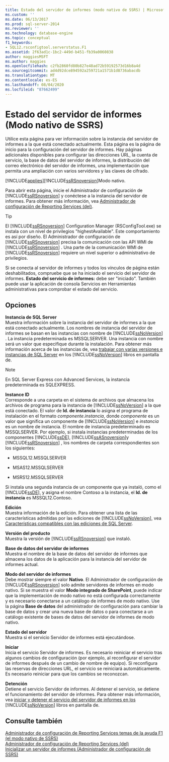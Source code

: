 ```yaml
---
title: Estado del servidor de informes (modo nativo de SSRS) | Microsoft Docs
ms.custom: ''
ms.date: 06/13/2017
ms.prod: sql-server-2014
ms.reviewer: ''
ms.technology: database-engine
ms.topic: conceptual
f1_keywords:
- SQL12.rsconfigtool.serverstatus.F1
ms.assetid: 2f63ad1c-1bc2-449d-b451-fb39a0060838
author: maggiesMSFT
ms.author: maggies
ms.openlocfilehash: c2fb2860fd80b827e48ad72b59192573d16b8a4d
ms.sourcegitcommit: ad4d92dce894592a259721a1571b1d8736abacdb
ms.translationtype: MT
ms.contentlocale: es-ES
ms.lasthandoff: 08/04/2020
ms.locfileid: "87662499"
---
```

# <a name="report-server-status-ssrs-native-mode"></a>Estado del servidor de informes (Modo nativo de SSRS)
  Utilice esta página para ver información sobre la instancia del servidor de informes a la que está conectado actualmente. Esta página es la página de inicio para la configuración del servidor de informes. Hay páginas adicionales disponibles para configurar las direcciones URL, la cuenta de servicio, la base de datos del servidor de informes, la distribución del correo electrónico del servidor de informes, una implementación que permita una ampliación con varios servidores y las claves de cifrado.  
  
 [!INCLUDE[applies](../../includes/applies-md.md)][!INCLUDE[ssRSnoversion](../../includes/ssrsnoversion-md.md)]Modo nativo.  
  
 Para abrir esta página, inicie el Administrador de configuración de [!INCLUDE[ssRSnoversion](../../includes/ssrsnoversion-md.md)] y conéctese a la instancia del servidor de informes. Para obtener más información, vea [Administrador de configuración de Reporting Services &#40;del&#41;](reporting-services-configuration-manager-native-mode.md).  
  
> [!TIP]  
>  El [!INCLUDE[ssRSnoversion](../../includes/ssrsnoversion-md.md)] Configuration Manager (RSConfigTool.exe) se instala con un nivel de privilegios "highestAvailable". Este comportamiento es así por diseño. El Administrador de configuración de [!INCLUDE[ssRSnoversion](../../includes/ssrsnoversion-md.md)] precisa la comunicación con las API WMI de [!INCLUDE[ssRSnoversion](../../includes/ssrsnoversion-md.md)] . Una parte de la comunicación WMI de [!INCLUDE[ssRSnoversion](../../includes/ssrsnoversion-md.md)] requiere un nivel superior o administrativo de privilegios.  
  
 Si se conecta al servidor de informes y todos los vínculos de página están deshabilitados, compruebe que se ha iniciado el servicio del servidor de informes. **Estado del servicio de informes:** debe ser "iniciado". También puede usar la aplicación de consola Servicios en Herramientas administrativas para comprobar el estado del servicio.  
  
## <a name="options"></a>Opciones  
 **Instancia de SQL Server**  
 Muestra información sobre la instancia del servidor de informes a la que está conectado actualmente. Los nombres de instancia del servidor de informes se basan en las instancias con nombre de [!INCLUDE[ssNoVersion](../../includes/ssnoversion-md.md)] . La instancia predeterminada es MSSQLSERVER. Una instancia con nombre será un valor que especifique durante la instalación. Para obtener más información acerca de las instancias de, vea [trabajar con varias versiones e instancias de SQL Server](../../../2014/sql-server/install/work-with-multiple-versions-and-instances-of-sql-server.md) en los [!INCLUDE[ssNoVersion](../../includes/ssnoversion-md.md)] libros en pantalla de.  
  
> [!NOTE]  
>  En SQL Server Express con Advanced Services, la instancia predeterminada es SQLEXPRESS.  
  
 **Instance ID**  
 Corresponde a una carpeta en el sistema de archivos que almacena los archivos de programa para la instancia de [!INCLUDE[ssNoVersion](../../includes/ssnoversion-md.md)] a la que está conectado. El valor de **Id. de instancia** lo asigna el programa de instalación en el formato *componente*.*instancia*, donde *componente* es un valor que significa un componente de [!INCLUDE[ssNoVersion](../../includes/ssnoversion-md.md)] e *instancia* es un nombre de instancia. El nombre de instancia predeterminado es MSSQLSERVER. Por ejemplo, si instala instancias predeterminadas de los componentes [!INCLUDE[ssDE](../../includes/ssde-md.md)], [!INCLUDE[ssASnoversion](../../includes/ssasnoversion-md.md)]y [!INCLUDE[ssRSnoversion](../../includes/ssrsnoversion-md.md)] , los nombres de carpeta correspondientes son los siguientes:  
  
-   MSSQL12.MSSQLSERVER  
  
-   MSAS12.MSSQLSERVER  
  
-   MSRS12.MSSQLSERVER  
  
 Si instala una segunda instancia de un componente que ya instaló, como el [!INCLUDE[ssDE](../../includes/ssde-md.md)], y asigna el nombre Contoso a la instancia, el **Id. de instancia** es MSSQL12.Contoso.  
  
 **Edición**  
 Muestra información de la edición. Para obtener una lista de las características admitidas por las ediciones de [!INCLUDE[ssNoVersion](../../includes/ssnoversion-md.md)], vea [Características compatibles con las ediciones de SQL Server](https://go.microsoft.com/fwlink/?linkid=232473).  
  
 **Versión del producto**  
 Muestra la versión de [!INCLUDE[ssRSnoversion](../../includes/ssrsnoversion-md.md)] que instaló.  
  
 **Base de datos del servidor de informes**  
 Muestra el nombre de la base de datos del servidor de informes que almacena los datos de la aplicación para la instancia del servidor de informes actual.  
  
 **Modo del servidor de informes**  
 Debe mostrar siempre el valor **Nativo**. El Administrador de configuración de [!INCLUDE[ssRSnoversion](../../includes/ssrsnoversion-md.md)] solo admite servidores de informes en modo nativo. Si se muestra el valor **Modo integrado de SharePoint**, puede indicar que la implementación de modo nativo no está configurada correctamente y es necesario conectarse a un catálogo de informes de modo nativo. Use la página **Base de datos** del administrador de configuración para cambiar la base de datos y crear una nueva base de datos o para conectarse a un catálogo existente de bases de datos del servidor de informes de modo nativo.  
  
 **Estado del servidor**  
 Muestra si el servicio Servidor de informes está ejecutándose.  
  
 **Iniciar**  
 Inicia el servicio Servidor de informes. Es necesario reiniciar el servicio tras algunos cambios de configuración (por ejemplo, al reconfigurar el servidor de informes después de un cambio de nombre de equipo). Si reconfigura las reservas de direcciones URL, el servicio se reiniciará automáticamente. Es necesario reiniciar para que los cambios se reconozcan.  
  
 **Detención**  
 Detiene el servicio Servidor de informes. Al detener el servicio, se detiene el funcionamiento del servidor de informes. Para obtener más información, vea [iniciar y detener el servicio del servidor de informes en los](../../reporting-services/report-server/start-and-stop-the-report-server-service.md) [!INCLUDE[ssNoVersion](../../includes/ssnoversion-md.md)] libros en pantalla de.  
  
## <a name="see-also"></a>Consulte también  
 [Administrador de configuración de Reporting Services temas de la ayuda F1 &#40;el modo nativo de SSRS&#41;](../../../2014/sql-server/install/reporting-services-configuration-manager-f1-help-topics-ssrs-native-mode.md)   
 [Administrador de configuración de Reporting Services &#40;del&#41;](/sql/sql-server/install/reporting-services-configuration-manager-native-mode)   
 [Inicializar un servidor de informes &#40;Administrador de configuración de SSRS&#41;](../../reporting-services/install-windows/ssrs-encryption-keys-initialize-a-report-server.md)  
  
  
